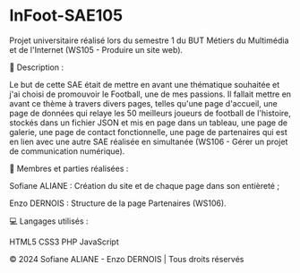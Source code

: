 # InFoot-SAE105

Projet universitaire réalisé lors du semestre 1 du BUT Métiers du Multimédia et de l'Internet (WS105 - Produire un site web).

📜 Description :

Le but de cette SAE était de mettre en avant une thématique souhaitée et j'ai choisi de promouvoir le Football, une de mes passions. Il fallait mettre en avant ce thème à travers divers pages, telles qu'une page d'accueil, une page de données qui relaye les 50 meilleurs joueurs de football de l'histoire, stockés dans un fichier JSON et mis en page dans un tableau, une page de galerie, une page de contact fonctionnelle, une page de partenaires qui est en lien avec une autre SAE réalisée en simultanée (WS106 - Gérer un projet de communication numérique).

👥 Membres et parties réalisées :

Sofiane ALIANE : Création du site et de chaque page dans son entièreté ;

Enzo DERNOIS : Structure de la page Partenaires (WS106).


💻 Langages utilisés :

HTML5 CSS3 PHP JavaScript

© 2024 Sofiane ALIANE - Enzo DERNOIS | Tous droits réservés
